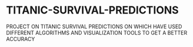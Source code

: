 # TITANIC-SURVIVAL-PREDICTIONS
PROJECT ON TITANIC SURVIVAL PREDICTIONS ON WHICH HAVE USED DIFFERENT ALGORITHMS AND VISUALIZATION TOOLS TO GET A BETTER ACCURACY
